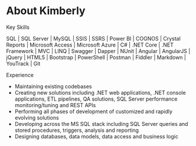 # About Kimberly

Key Skills

SQL | SQL Server | MySQL | SSIS | SSRS | Power BI | COGNOS | Crystal Reports | Microsoft Access | Microsoft Azure | C# | .NET Core | .NET Framework | MVC | LINQ | Swagger | Dapper | NUnit | Angular | AngularJS | jQuery | HTML5 | Bootstrap | PowerShell | Postman | Fiddler | Markdown | YouTrack | Git

Experience

- Maintaining existing codebases
- Creating new solutions including .NET web applications, .NET console applications, ETL pipelines, QA solutions, SQL Server performance monitoring/tuning and REST APIs
- Performing all phases of development of customized and rapidly evolving solutions
- Developing across the MS SQL stack including SQL Server queries and stored procedures, triggers, analysis and reporting
- Designing databases, data models, data access and business logic
